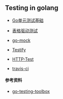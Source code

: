 ## Testing in golang



+ [Go单元测试基础](./basic.md)


+ [表格驱动测试](./table_driven_test.md)


+ [go-mock](./mock.md)
+ [Testify](./testify.md)
+ [HTTP-Test]()
+ [travis-ci]()


#### 参考资料
+ [go-testing-toolbox](https://nathany.com/go-testing-toolbox/)

